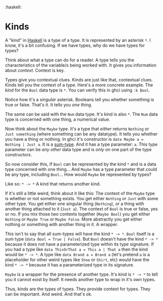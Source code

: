 :haskell:

# Kinds

A "kind" in [Haskell](haskell) is a type of a type.
It is represented by an asterisk `*`.
I know, it's a bit confusing.
If we have types, why do we have types for types?

Think about what a type can do for a reader.
A type tells you the characteristics of the variable/s being worked with.
It gives you information about *context*.
Context is key.

Types give you contextual clues.
Kinds are just like that, contextual clues.
Kinds tell you the context of a type.
Here's a more concrete example.
The _kind_ for the `Bool` data type is `*`.
You can verify this in ghci using `:k Bool`.

Notice how it's a _singular_ asterisk.
Booleans tell you whether something is true or false.
That's it.
It tells you _one_ thing.

The same can be said with the `Num` data type.
It's kind is also `*`.
The `Num` data type is concerned with one thing, a numerical value.

Now think about the `Maybe` type.
It's a type that _either_ returns `Nothing` or `Just something` (where something can be any datatype).
It tells you whether you have a thing or nothing.
In ghci it's constructor is `data Maybe a = Nothing | Just a`.
It is a [sum-type](sum-type).
And it has a type parameter: `a`.
This type parameter can be _any other_ data type and is _only_ on one part of the type constructors.

So now consider this,
If `Bool` can be represented by the kind `*` and is a data type concerned with one thing...
And `Maybe` has a type parameter that could be any type, including `Bool`...
How would `Maybe` be represented by types?

Like so: `* -> *`
A kind that returns another kind.

If it's still a little weird, think about it like this:
The context of the `Maybe` type is whether or not something exists.
You get either `Nothing` or `Just` with some other type.
You get either one singular thing (`Nothing`), or a thing with another thing attached to it (`Just a`).
The context of `Bool` is true or false, yes or no.
If you mix those two contexts together (`Maybe Bool`) you get either `Nothing` or `Maybe True` or `Maybe False`.
More abstractly you get either nothing or something with another thing in it.
A wrapper.

This isn't to say that all sum-types will have the kind `* -> *`.
`Bool` itself is a sum type (`data Bool = True | False`).
But `Bool` doesn't have the kind `* -> *` because it does not have a parameterized type within its type signature.
If you had a type like `data ThisOrThat a = This a | That a` then the kind would be `* -> *`.
A type like `data Brand a = Brand a` (let's pretend `a` is a placeholder for other weird types like `Shoe` or `Shirt`, etc) would have the kind `* -> *` because it has a parameterized type in its signature.

`Maybe` is a wrapper for the presence of another type.
It's kind is `* -> *` to tell you it cannot exist by itself.
It needs another type to wrap in it's own types.

Thus, kinds are the types of types.
They provide context for types.
They can be important.
And weird.
And that's ok.
